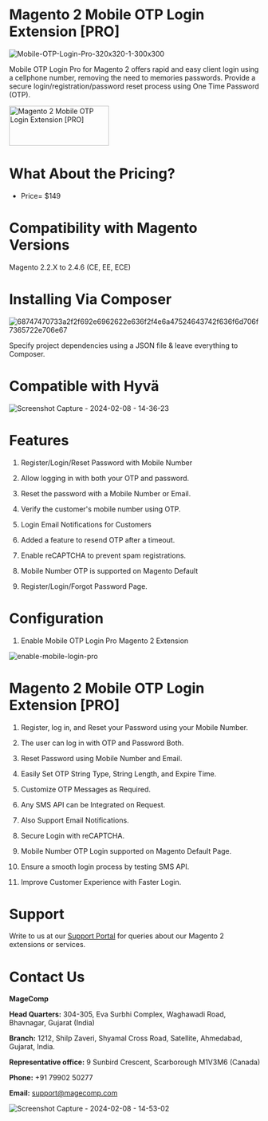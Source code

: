 # Magento 2 Mobile OTP Login Extension [PRO]

![Mobile-OTP-Login-Pro-320x320-1-300x300](https://github.com/patelanny/magento-2-mobile-otp-login-pro/assets/121279820/6df4901b-602f-4226-b3bf-9bd3a52de557)

Mobile OTP Login Pro for Magento 2 offers rapid and easy client login using a cellphone number, removing the need to memories passwords. Provide a secure login/registration/password reset process using One Time Password (OTP).

<a href="https://magecomp.com/magento-2-mobile-otp-login-pro.html">
<img src="https://camo.githubusercontent.com/f0daed80e54cedb78e21b512762e63e90ee6915af7ff2c58499c865b0e679f93/68747470733a2f2f6d616765636f6d702e636f6d2f6d656469612f627574746f6e2e77656270" alt="Magento 2 Mobile OTP Login Extension [PRO]" width="200" height="80">
</a>

# What About the Pricing?
* Price= $149
  
# Compatibility with Magento Versions
Magento 2.2.X to 2.4.6 (CE, EE, ECE)

# Installing Via Composer

![68747470733a2f2f692e6962622e636f2f4e6a47524643742f636f6d706f7365722e706e67](https://github.com/patelanny/magento-2-easy-coupon-manager/assets/121279820/cd9f4278-852a-4c9e-a5de-d6b96b0b2508)

Specify project dependencies using a JSON file & leave everything to Composer.

# Compatible with Hyvä

![Screenshot Capture - 2024-02-08 - 14-36-23](https://github.com/patelanny/magento-2-easy-coupon-manager/assets/121279820/9d2278de-e0b8-4585-9159-bc77325456e7)

# Features

1. Register/Login/Reset Password with Mobile Number

2. Allow logging in with both your OTP and password.

3. Reset the password with a Mobile Number or Email.

4. Verify the customer's mobile number using OTP.

5. Login Email Notifications for Customers

6. Added a feature to resend OTP after a timeout.

7. Enable reCAPTCHA to prevent spam registrations.

8. Mobile Number OTP is supported on Magento Default 

9. Register/Login/Forgot Password Page.

# Configuration
1. Enable Mobile OTP Login Pro Magento 2 Extension

![enable-mobile-login-pro](https://github.com/patelanny/magento-2-mobile-otp-login-pro/assets/121279820/cfb6826f-5d52-4abb-9a7f-8007cadcb799)

# Magento 2 Mobile OTP Login Extension [PRO]

1. Register, log in, and Reset your Password using your Mobile Number.

2. The user can log in with OTP and Password Both.

3. Reset Password using Mobile Number and Email.

4. Easily Set OTP String Type, String Length, and Expire Time.

5. Customize OTP Messages as Required.

6. Any SMS API can be Integrated on Request.

7. Also Support Email Notifications.

8. Secure Login with reCAPTCHA.

9. Mobile Number OTP Login supported on Magento Default Page.

10. Ensure a smooth login process by testing SMS API. 

11. Improve Customer Experience with Faster Login.

# Support
Write to us at our <a href="https://magecomp.com/support/">Support Portal</a> for queries about our Magento 2 extensions or services.

# Contact Us
**MageComp**

**Head Quarters:** 304-305, Eva Surbhi Complex, Waghawadi Road, Bhavnagar, Gujarat (India)

**Branch:** 1212, Shilp Zaveri, Shyamal Cross Road, Satellite, Ahmedabad, Gujarat, India.

**Representative office:** 9 Sunbird Crescent, Scarborough M1V3M6 (Canada)

**Phone:** +91 79902 50277

**Email:** support@magecomp.com

![Screenshot Capture - 2024-02-08 - 14-53-02](https://github.com/patelanny/magento-2-easy-coupon-manager/assets/121279820/94de763e-31bc-4fb3-b807-6a6108bc5eea)

